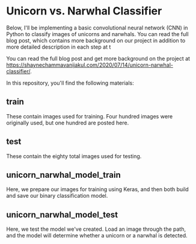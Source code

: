 # Unicorn vs. Narwhal Classifier
Below, I'll be implementing a basic convolutional neural network (CNN) in Python to classify images of unicorns and narwhals. You can read the full blog post, which contains more background on our project in addition to more detailed description in each step at t

You can read the full blog post and get more background on the project at https://shaynechammavanijakul.com/2020/07/14/unicorn-narwhal-classifier/.

In this repository, you'll find the following materials: 

## train
These contain images used for training. Four hundred images were originally used, but one hundred are posted here. 

## test
These contain the eighty total images used for testing. 

## unicorn_narwhal_model_train
Here, we prepare our images for training using Keras, and then both build and save our binary classification model. 

## unicorn_narwhal_model_test
Here, we test the model we've created. Load an image through the path, and the model will determine whether a unicorn or a narwhal is detected. 
